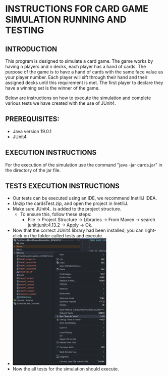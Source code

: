 # **INSTRUCTIONS FOR CARD GAME SIMULATION RUNNING AND TESTING** 

## **INTRODUCTION**
This program is designed to simulate a card game. 
The game works by having n players and n decks, each player has a hand of cards. 
The purpose of the game is to have a hand of cards with the same face value as your player number. 
Each player will sift through their hand and their assigned decks until this requirement is met. The 
first player to declare they have a winning set is the winner of the game. 

Below are instructions on how to execute the simulation and complete various tests we have created with the use of JUnit4. 

## **PREREQUISITES:** 
- Java version 19.0.1
- JUnit4 

## **EXECUTION INSTRUCTIONS**
For the execution of the simulation use the command "java -jar cards.jar" in the directory of the jar file.

## **TESTS EXECUTION INSTRUCTIONS**
- Our tests can be executed using an IDE, we recommend InetlliJ IDEA. 
- Unzip the cardsTest.zip, and open the project in InetlliJ. 
- Make sure JUnit4.*.* is added to the project structure. 
  - To ensure this, follow these steps: 
    - File -> Project Structure -> Libraries -> From Maven -> search junit:junit:4.13.2 -> Apply -> Ok.
- Now that the correct JUnit4 library had been installed, you can right-click on the folder called tests and execute.
- <img src="img/Screenshot 2022-11-20 at 15.28.06.png" width="296.5" height="400.5" />
- Now the all tests for the simulation should execute.

  

